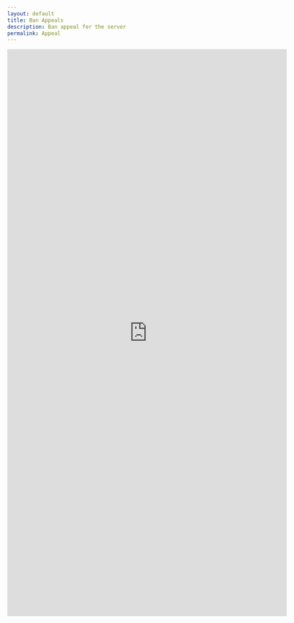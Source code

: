 ```yaml
---
layout: default
title: Ban Appeals
description: Ban appeal for the server
permalink: Appeal
---
```


<iframe src="https://docs.google.com/forms/d/e/1FAIpQLSexp85b8ZjtUJxpcTn-giXD7T6TkDjna1l3fKUFWWl8n7s3Cg/viewform?embedded=true" width="640" height="1299" frameborder="0" marginheight="0" marginwidth="0">Loading…</iframe>


